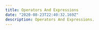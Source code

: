 ```yaml
---
title: Operators And Expressions
date: "2020-08-23T22:40:32.169Z"
description: Operators And Expressions.
---
```


